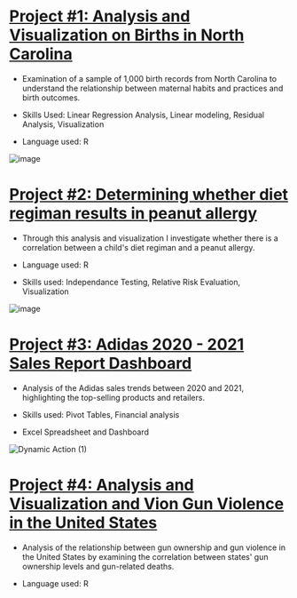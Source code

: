 

# [Project #1: Analysis and Visualization on Births in North Carolina](https://github.com/rodney-sibanda/North-Carolina-Births-Analysis-Using-R)

- Examination of a sample of 1,000 birth records from North Carolina to understand the relationship between maternal habits and practices and birth outcomes.

- Skills Used: Linear Regression Analysis, Linear modeling, Residual Analysis, Visualization  

- Language used: R


![image](https://user-images.githubusercontent.com/126027138/221910683-82c69363-0ea7-47d5-a5c9-5ec72715d0b6.png)


# [Project #2: Determining whether diet regiman results in peanut allergy](https://github.com/rodney-sibanda/Analysis-and-Visualization-of-Peanut-Allergy-Experiment-) 

- Through this analysis and visualization I investigate whether there is a correlation between a child's diet regiman and a peanut allergy. 

- Language used: R

- Skills used: Independance Testing, Relative Risk Evaluation, Visualization 

![image](https://user-images.githubusercontent.com/126027138/221918638-e97de117-85e6-458c-859d-a1914f9cff74.png)


# [Project #3: Adidas 2020 - 2021 Sales Report Dashboard](https://github.com/rodney-sibanda/Adidas-Sale-Report-2020---2021---DB---Excel)

- Analysis of the Adidas sales trends between 2020 and 2021, highlighting the top-selling products and retailers. 

- Skills used: Pivot Tables, Financial analysis

- Excel Spreadsheet and Dashboard 

![Dynamic Action (1)](https://user-images.githubusercontent.com/126027138/221468950-905a88c9-b4bf-4e62-b1c7-736f7a20250f.gif)


# [Project #4: Analysis and Visualization and Vion Gun Violence in the United States](https://github.com/rodney-sibanda/US-Gun-Violence-Data-Analysis-Using-R)

- Analysis of the relationship between gun ownership and gun violence in the United States by examining the correlation between states' gun ownership levels and gun-related deaths.

- Language used: R
